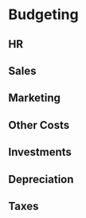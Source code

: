# Budgeting

## HR

## Sales

## Marketing

## Other Costs

## Investments

## Depreciation

## Taxes

## 